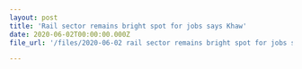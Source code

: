 ```yaml
---
layout: post
title: 'Rail sector remains bright spot for jobs says Khaw'
date: 2020-06-02T00:00:00.000Z
file_url: '/files/2020-06-02 rail sector remains bright spot for jobs says khaw.pdf'

---
```


